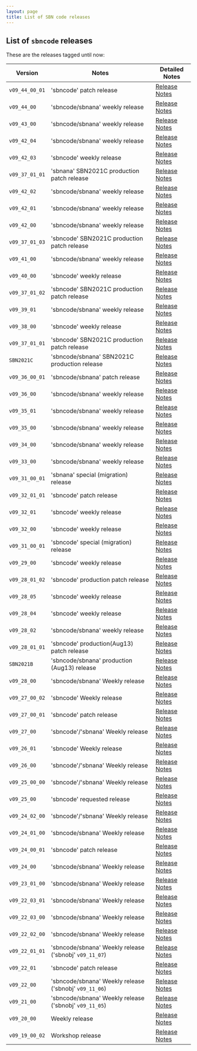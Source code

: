 ```yaml
---
layout: page
title: List of SBN code releases
---
```



List of `sbncode` releases
------------------------------------------------------------------------

These are the releases tagged until now:
  
| Version        |      Notes                       |      Detailed Notes                          
|----------------|----------------------------------|--------------------------------------------
|`v09_44_00_01`  | 'sbncode' patch release  |[Release Notes](https://sbnsoftware.github.io/AnalysisInfrastructure/ReleaseManagement/Releases/sbncode_v09_44_00_01)
|`v09_44_00`     | 'sbncode/sbnana' weekly release  |[Release Notes](https://sbnsoftware.github.io/AnalysisInfrastructure/ReleaseManagement/Releases/sbncode_sbnana_v09_44_00)
|`v09_43_00`     | 'sbncode/sbnana' weekly release  |[Release Notes](https://sbnsoftware.github.io/AnalysisInfrastructure/ReleaseManagement/Releases/sbncode_sbnana_v09_43_00)
|`v09_42_04`     | 'sbncode/sbnana' weekly release  |[Release Notes](https://sbnsoftware.github.io/AnalysisInfrastructure/ReleaseManagement/Releases/sbncode_sbnana_v09_42_04)
|`v09_42_03`     | 'sbncode' weekly release  |[Release Notes](https://sbnsoftware.github.io/AnalysisInfrastructure/ReleaseManagement/Releases/sbncode_v09_42_03)
|`v09_37_01_01`  | 'sbnana' SBN2021C production patch release  |[Release Notes](https://sbnsoftware.github.io/AnalysisInfrastructure/ReleaseManagement/Releases/sbnana_v09_37_01_01)
|`v09_42_02`     | 'sbncode/sbnana' weekly release  |[Release Notes](https://sbnsoftware.github.io/AnalysisInfrastructure/ReleaseManagement/Releases/sbncode_sbnana_v09_42_02)
|`v09_42_01`     | 'sbncode/sbnana' weekly release  |[Release Notes](https://sbnsoftware.github.io/AnalysisInfrastructure/ReleaseManagement/Releases/sbncode_sbnana_v09_42_01)
|`v09_42_00`     | 'sbncode/sbnana' weekly release  |[Release Notes](https://sbnsoftware.github.io/AnalysisInfrastructure/ReleaseManagement/Releases/sbncode_sbnana_v09_42_00)
|`v09_37_01_03`  | 'sbncode' SBN2021C production patch release   |[Release Notes](https://sbnsoftware.github.io/AnalysisInfrastructure/ReleaseManagement/Releases/sbncode_v09_37_01_03)
|`v09_41_00`     | 'sbncode/sbnana' weekly release  |[Release Notes](https://sbnsoftware.github.io/AnalysisInfrastructure/ReleaseManagement/Releases/sbncode_sbnana_v09_41_00)
|`v09_40_00`     | 'sbncode' weekly release         |[Release Notes](https://sbnsoftware.github.io/AnalysisInfrastructure/ReleaseManagement/Releases/sbncode_v09_40_00)
|`v09_37_01_02`  | 'sbncode' SBN2021C production patch release  |[Release Notes](https://sbnsoftware.github.io/AnalysisInfrastructure/ReleaseManagement/Releases/sbncode_v09_37_01_02)
|`v09_39_01`     | 'sbncode/sbnana' weekly release  |[Release Notes](https://sbnsoftware.github.io/AnalysisInfrastructure/ReleaseManagement/Releases/sbncode_sbnana_v09_39_01)
|`v09_38_00`     | 'sbncode' weekly release         |[Release Notes](https://sbnsoftware.github.io/AnalysisInfrastructure/ReleaseManagement/Releases/sbncode_v09_38_00)
|`v09_37_01_01`  | 'sbncode' SBN2021C production patch release |[Release Notes](https://sbnsoftware.github.io/AnalysisInfrastructure/ReleaseManagement/Releases/sbncode_v09_37_01_01)
| `SBN2021C `    | 'sbncode/sbnana' SBN2021C production release |[Release Notes](https://sbnsoftware.github.io/AnalysisInfrastructure/ReleaseManagement/Releases/sbncode_sbnana_SBN2021C)
|`v09_36_00_01`  | 'sbncode/sbnana' patch release  |[Release Notes](https://sbnsoftware.github.io/AnalysisInfrastructure/ReleaseManagement/Releases/sbncode_sbnana_v09_36_00_01)
|`v09_36_00`     | 'sbncode/sbnana' weekly release |[Release Notes](https://sbnsoftware.github.io/AnalysisInfrastructure/ReleaseManagement/Releases/sbncode_sbnana_v09_36_00)
|`v09_35_01`     | 'sbncode/sbnana' weekly release |[Release Notes](https://sbnsoftware.github.io/AnalysisInfrastructure/ReleaseManagement/Releases/sbncode_sbnana_v09_35_01)
|`v09_35_00`     | 'sbncode/sbnana' weekly release |[Release Notes](https://sbnsoftware.github.io/AnalysisInfrastructure/ReleaseManagement/Releases/sbncode_sbnana_v09_35_00)
|`v09_34_00`     | 'sbncode/sbnana' weekly release |[Release Notes](https://sbnsoftware.github.io/AnalysisInfrastructure/ReleaseManagement/Releases/sbncode_sbnana_v09_34_00)
|`v09_33_00`     | 'sbncode/sbnana' weekly release |[Release Notes](https://sbnsoftware.github.io/AnalysisInfrastructure/ReleaseManagement/Releases/sbncode_sbnana_v09_33_00)
|`v09_31_00_01`  | 'sbnana' special (migration) release |[Release Notes](https://sbnsoftware.github.io/AnalysisInfrastructure/ReleaseManagement/Releases/sbnana_v09_31_00_01)
|`v09_32_01_01`  | 'sbncode' patch release |[Release Notes](https://sbnsoftware.github.io/AnalysisInfrastructure/ReleaseManagement/Releases/sbncode_v09_32_01_01)
|`v09_32_01`     | 'sbncode' weekly release |[Release Notes](https://sbnsoftware.github.io/AnalysisInfrastructure/ReleaseManagement/Releases/sbncode_v09_32_01)
|`v09_32_00`     | 'sbncode' weekly release |[Release Notes](https://sbnsoftware.github.io/AnalysisInfrastructure/ReleaseManagement/Releases/sbncode_v09_32_00)
|`v09_31_00_01`  | 'sbncode' special (migration) release |[Release Notes](https://sbnsoftware.github.io/AnalysisInfrastructure/ReleaseManagement/Releases/sbncode_v09_31_00_01)
|`v09_29_00`     | 'sbncode' weekly release |[Release Notes](https://sbnsoftware.github.io/AnalysisInfrastructure/ReleaseManagement/Releases/sbncode_v09_29_00)
|`v09_28_01_02`  | 'sbncode' production patch release |[Release Notes](https://sbnsoftware.github.io/AnalysisInfrastructure/ReleaseManagement/Releases/sbncode_v09_28_01_02)
|`v09_28_05`     | 'sbncode' weekly release |[Release Notes](https://sbnsoftware.github.io/AnalysisInfrastructure/ReleaseManagement/Releases/sbncode_v09_28_05)
|`v09_28_04`     | 'sbncode' weekly release |[Release Notes](https://sbnsoftware.github.io/AnalysisInfrastructure/ReleaseManagement/Releases/sbncode_v09_28_04)
|`v09_28_02`     | 'sbncode/sbnana' weekly release |[Release Notes](https://sbnsoftware.github.io/AnalysisInfrastructure/ReleaseManagement/Releases/sbncode_sbnana_v09_28_02)
|`v09_28_01_01`  | 'sbncode' production(Aug13) patch release |[Release Notes](https://sbnsoftware.github.io/AnalysisInfrastructure/ReleaseManagement/Releases/sbncode_v09_28_01_01)
|`SBN2021B`     | 'sbncode/sbnana' production (Aug13) release |[Release Notes](https://sbnsoftware.github.io/AnalysisInfrastructure/ReleaseManagement/Releases/sbncode_sbnana_SBN2021B)
|`v09_28_00`     | 'sbncode/sbnana' Weekly release |[Release Notes](https://sbnsoftware.github.io/AnalysisInfrastructure/ReleaseManagement/Releases/sbncode_v09_28_00)
|`v09_27_00_02`  |    'sbncode' Weekly release                 |    [Release Notes](https://sbnsoftware.github.io/AnalysisInfrastructure/ReleaseManagement/Releases/sbncode_v09_27_00_02) 
|`v09_27_00_01` |    'sbncode' patch release                  |    [Release Notes](https://sbnsoftware.github.io/AnalysisInfrastructure/ReleaseManagement/Releases/sbncode_v09_27_00_01)
|`v09_27_00`   |    'sbncode'/'sbnana' Weekly release        |    [Release Notes](https://sbnsoftware.github.io/AnalysisInfrastructure/ReleaseManagement/Releases/sbncode_sbnana_v09_27_00)
|`v09_26_01`   |    'sbncode' Weekly release                 |    [Release Notes](https://sbnsoftware.github.io/AnalysisInfrastructure/ReleaseManagement/Releases/sbncode_v09_26_01)
|`v09_26_00`   |    'sbncode'/'sbnana' Weekly release        |    [Release Notes](https://sbnsoftware.github.io/AnalysisInfrastructure/ReleaseManagement/Releases/sbncode_sbnana_v09_26_00)
|`v09_25_00_00`|    'sbncode'/'sbnana' Weekly release        |    [Release Notes](https://sbnsoftware.github.io/AnalysisInfrastructure/ReleaseManagement/Releases/sbncode_sbnana_v09_25_00_00)
|`v09_25_00`   |    'sbncode' requested release              |    [Release Notes](https://sbnsoftware.github.io/AnalysisInfrastructure/ReleaseManagement/Releases/sbncode_v09_25_00) 
|`v09_24_02_00`|    'sbncode'/'sbnana' Weekly release        |    [Release Notes](https://sbnsoftware.github.io/AnalysisInfrastructure/ReleaseManagement/Releases/sbncode_sbnana_v09_24_02_00)
|`v09_24_01_00`|    'sbncode/sbnana' Weekly release                 |    [Release Notes](https://sbnsoftware.github.io/AnalysisInfrastructure/ReleaseManagement/Releases/sbncode_sbnana_v09_24_01_00) 
|`v09_24_00_01`|    'sbncode' patch release                  |    [Release Notes](https://sbnsoftware.github.io/AnalysisInfrastructure/ReleaseManagement/Releases/sbncode_v09_24_00_01) 
|`v09_24_00`   |    'sbncode/sbnana' Weekly release                 |    [Release Notes](https://sbnsoftware.github.io/AnalysisInfrastructure/ReleaseManagement/Releases/sbncode_sbnana_v09_24_00) 
|`v09_23_01_00`|    'sbncode/sbnana' Weekly release                 |    [Release Notes](https://sbnsoftware.github.io/AnalysisInfrastructure/ReleaseManagement/Releases/sbncode_sbnana_v09_23_01_00) 
|`v09_22_03_01`|    'sbncode/sbnana' Weekly release                 |    [Release Notes](https://sbnsoftware.github.io/AnalysisInfrastructure/ReleaseManagement/Releases/sbncode_sbnana_v09_22_03_01)  
|`v09_22_03_00`|    'sbncode/sbnana' Weekly release                 |    [Release Notes](https://sbnsoftware.github.io/AnalysisInfrastructure/ReleaseManagement/Releases/sbncode_sbnana_v09_22_03_00) 
|`v09_22_02_00`|    'sbncode/sbnana' Weekly release                 |    [Release Notes](https://sbnsoftware.github.io/AnalysisInfrastructure/ReleaseManagement/Releases/sbncode_sbnana_v09_22_02_00) 
|`v09_22_01_01`|    'sbncode/sbnana' Weekly release ('sbnobj' `v09_11_07`)   |    [Release Notes](https://sbnsoftware.github.io/AnalysisInfrastructure/ReleaseManagement/Releases/sbncode_sbnana_v09_22_01_01) 
|`v09_22_01`   |    'sbncode' patch release                  |    [Release Notes](https://sbnsoftware.github.io/AnalysisInfrastructure/ReleaseManagement/Releases/sbncode_v09_22_01) 
|`v09_22_00`   |    'sbncode/sbnana' Weekly release ('sbnobj' `v09_11_06`)   |    [Release Notes](https://sbnsoftware.github.io/AnalysisInfrastructure/ReleaseManagement/Releases/sbncode_sbnana_v09_22_00)
|`v09_21_00`   |    'sbncode/sbnana' Weekly release ('sbnobj' `v09_11_05`)   |    [Release Notes](https://sbnsoftware.github.io/AnalysisInfrastructure/ReleaseManagement/Releases/sbncode%20sbnana%20Releases%20v09_21_00)
|`v09_20_00`   |    Weekly release                                    |    [Release Notes]()
|`v09_19_00_02`|    Workshop release                                  |    [Release Notes](https://sbnsoftware.github.io/AnalysisInfrastructure/ReleaseManagement/Releases/sbncode%20Releases%20v09_19_00_02%2C%20and%20v09_20_00xs)
  
